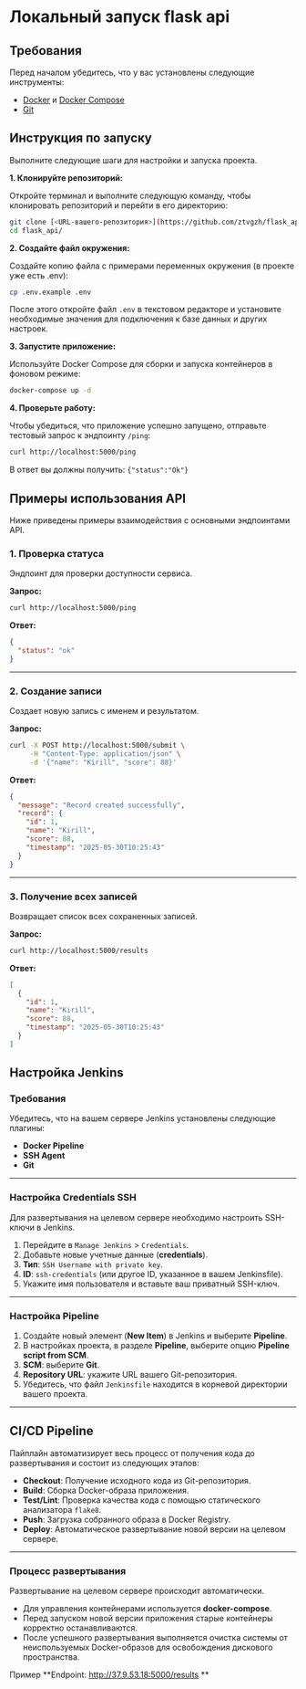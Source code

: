 # Локальный запуск flask api

## Требования

Перед началом убедитесь, что у вас установлены следующие инструменты:

* [Docker](https://www.docker.com/get-started) и [Docker Compose](https://docs.docker.com/compose/install/)
* [Git](https://git-scm.com/downloads)

## Инструкция по запуску

Выполните следующие шаги для настройки и запуска проекта.

**1. Клонируйте репозиторий:**

Откройте терминал и выполните следующую команду, чтобы клонировать репозиторий и перейти в его директорию:

```bash
git clone [<URL-вашего-репозитория>](https://github.com/ztvgzh/flask_api)
cd flask_api/
```

**2. Создайте файл окружения:**

Создайте копию файла с примерами переменных окружения (в проекте уже есть .env):

```bash
cp .env.example .env
```

После этого откройте файл `.env` в текстовом редакторе и установите необходимые значения для подключения к базе данных и других настроек.

**3. Запустите приложение:**

Используйте Docker Compose для сборки и запуска контейнеров в фоновом режиме:

```bash
docker-compose up -d
```

**4. Проверьте работу:**

Чтобы убедиться, что приложение успешно запущено, отправьте тестовый запрос к эндпоинту `/ping`:

```bash
curl http://localhost:5000/ping
```

В ответ вы должны получить: `{"status":"Ok"}`

## Примеры использования API

Ниже приведены примеры взаимодействия с основными эндпоинтами API.

### 1. Проверка статуса

Эндпоинт для проверки доступности сервиса.

**Запрос:**

```bash
curl http://localhost:5000/ping
```

**Ответ:**

```json
{
  "status": "ok"
}
```

---

### 2. Создание записи

Создает новую запись с именем и результатом.

**Запрос:**

```bash
curl -X POST http://localhost:5000/submit \
     -H "Content-Type: application/json" \
     -d '{"name": "Kirill", "score": 88}'
```

**Ответ:**

```json
{
  "message": "Record created successfully",
  "record": {
    "id": 1,
    "name": "Kirill",
    "score": 88,
    "timestamp": "2025-05-30T10:25:43"
  }
}
```

---

### 3. Получение всех записей

Возвращает список всех сохраненных записей.

**Запрос:**

```bash
curl http://localhost:5000/results
```

**Ответ:**

```json
[
  {
    "id": 1,
    "name": "Kirill",
    "score": 88,
    "timestamp": "2025-05-30T10:25:43"
  }
]
```



## Настройка Jenkins

### Требования

Убедитесь, что на вашем сервере Jenkins установлены следующие плагины:

* **Docker Pipeline**
* **SSH Agent**
* **Git**

---

### Настройка Credentials SSH

Для развертывания на целевом сервере необходимо настроить SSH-ключи в Jenkins.

1.  Перейдите в `Manage Jenkins` > `Credentials`.
2.  Добавьте новые учетные данные (**credentials**).
3.  **Тип**: `SSH Username with private key`.
4.  **ID**: `ssh-credentials` (или другое ID, указанное в вашем Jenkinsfile).
5.  Укажите имя пользователя и вставьте ваш приватный SSH-ключ.

---

### Настройка Pipeline

1.  Создайте новый элемент (**New Item**) в Jenkins и выберите **Pipeline**.
2.  В настройках проекта, в разделе **Pipeline**, выберите опцию **Pipeline script from SCM**.
3.  **SCM**: выберите **Git**.
4.  **Repository URL**: укажите URL вашего Git-репозитория.
5.  Убедитесь, что файл `Jenkinsfile` находится в корневой директории вашего проекта.

---

## CI/CD Pipeline

Пайплайн автоматизирует весь процесс от получения кода до развертывания и состоит из следующих этапов:

* **Checkout**: Получение исходного кода из Git-репозитория.
* **Build**: Сборка Docker-образа приложения.
* **Test/Lint**: Проверка качества кода с помощью статического анализатора `flake8`.
* **Push**: Загрузка собранного образа в Docker Registry.
* **Deploy**: Автоматическое развертывание новой версии на целевом сервере.

---

### Процесс развертывания

Развертывание на целевом сервере происходит автоматически.

* Для управления контейнерами используется **docker-compose**.
* Перед запуском новой версии приложения старые контейнеры корректно останавливаются.
* После успешного развертывания выполняется очистка системы от неиспользуемых Docker-образов для освобождения дискового пространства.

Пример **Endpoint: http://37.9.53.18:5000/results
**
